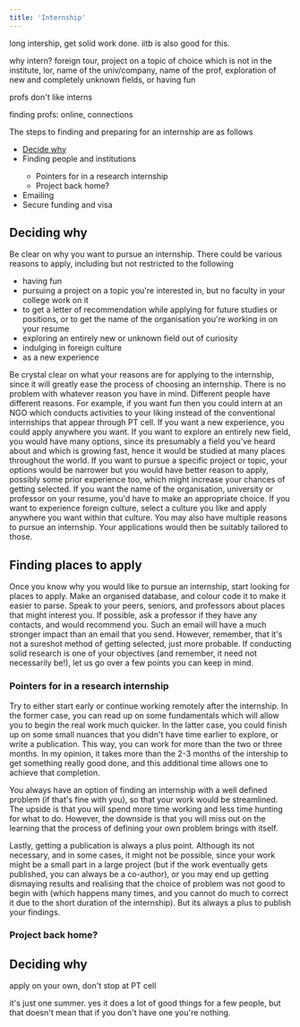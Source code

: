 ```yaml
---
title: 'Internship'
---
```


long intership, get solid work done. iitb is also good for this. 

why intern? foreign tour, project on a topic of choice which is not in the institute, lor, name of the univ/company, name of the prof, exploration of new and completely unknown fields, or having fun

profs don't like interns

finding profs: online, connections

The steps to finding and preparing for an internship are as follows
<ul>
  <li> <a href="#decide">Decide why</a> </li>
  <li> Finding people and institutions </li>
  <ul>
  <li> Pointers for in a research internship </li>
  <li> Project back home? </li>
  </ul>
  <li> Emailing </li>
  <li> Secure funding and visa </li>  
</ul>

<h2 id="decide"> Deciding why </h2>
Be clear on why you want to pursue an internship. There could be various reasons to apply, including but not restricted to the following
<ul>
  <li> having fun </li>
  <li> pursuing a project on a topic you're interested in, but no faculty in your college work on it </li>
  <li> to get a letter of recommendation while applying for future studies or positions, or to get the name of the organisation you're working in on your resume </li>
  <li> exploring an entirely new or unknown field out of curiosity</li>
  <li> indulging in foreign culture </li>
  <li> as a new experience </li>
</ul>
Be crystal clear on what your reasons are for applying to the internship, since it will greatly ease the process of choosing an internship. There is no problem with whatever reason you have in mind. Different people have different reasons. For example, if you want fun then you could intern at an NGO which conducts activities to your liking instead of the conventional internships that appear through PT cell. If you want a new experience, you could apply anywhere you want. If you want to explore an entirely new field, you would have many options, since its presumably a field you've heard about and which is growing fast, hence it would be studied at many places throughout the world. If you want to pursue a specific project or topic, your options would be narrower but you would have better reason to apply, possibly some prior experience too, which might increase your chances of getting selected. If you want the name of the organisation, university or professor on your resume, you'd have to make an appropriate choice. If you want to experience foreign culture, select a culture you like and apply anywhere you want within that culture. You may also have multiple reasons to pursue an internship. Your applications would then be suitably tailored to those.

<h2 id="find"> Finding places to apply </h2>

Once you know why you would like to pursue an internship, start looking for places to apply. Make an organised database, and colour code it to make it easier to parse. Speak to your peers, seniors, and professors about places that might interest you. If possible, ask a professor if they have any contacts, and would recommend you. Such an email will have a much stronger impact than an email that you send. However, remember, that it's not a sureshot method of getting selected, just more probable. If conducting solid research is one of your objectives (and remember, it need not necessarily be!), let us go over a few points you can keep in mind.

<h3 id="research"> Pointers for in a research internship </h3>

Try to either start early or continue working remotely after the internship. In the former case, you can read up on some fundamentals which will allow you to begin the real work much quicker. In the latter case, you could finish up on some small nuances that you didn't have time earlier to explore, or write a publication. This way, you can work for more than the two or three months. In my opinion, it takes more than the 2-3 months of the intership to get something really good done, and this additional time allows one to achieve that completion. 

You always have an option of finding an internship with a well defined problem (if that's fine with you), so that your work would be streamlined. The upside is that you will spend more time working and less time hunting for what to do. However, the downside is that you will miss out on the learning that the process of defining your own problem brings with itself. 

Lastly, getting a publication is always a plus point. Although its not necessary, and in some cases, it might not be possible, since your work might be a small part in a large project (but if the work eventually gets published, you can always be a co-author), or you may end up getting dismaying results and realising that the choice of problem was not good to begin with (which happens many times, and you cannot do much to correct it due to the short duration of the internship). But its always a plus to publish your findings.

<h3 id="home"> Project back home? </h3>

<h2 id="decide"> Deciding why </h2>

apply on your own, don't stop at PT cell

it's just one summer. yes it does a lot of good things for a few people, but that doesn't mean that if you don't have one you're nothing. 
